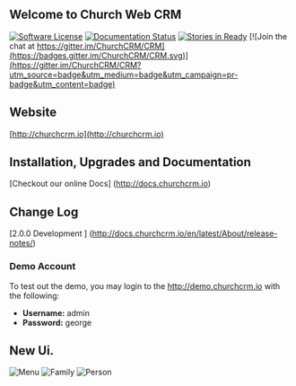 Welcome to Church Web CRM
---
[![Software License](https://img.shields.io/badge/license-MIT-brightgreen.svg?style=flat-square)](LICENSE)
[![Documentation Status](https://readthedocs.org/projects/church-web-crm/badge/?version=latest)](https://readthedocs.org/projects/church-web-crm/?badge=latest)
[![Stories in Ready](https://badge.waffle.io/ChurchCRM/CRM.png?label=ready&title=Ready)](https://waffle.io/ChurchCRM/CRM)
[![Join the chat at https://gitter.im/ChurchCRM/CRM](https://badges.gitter.im/ChurchCRM/CRM.svg)](https://gitter.im/ChurchCRM/CRM?utm_source=badge&utm_medium=badge&utm_campaign=pr-badge&utm_content=badge)


## Website

[http://churchcrm.io](http://churchcrm.io)

## Installation, Upgrades and Documentation

[Checkout our online Docs] (http://docs.churchcrm.io)


##  Change Log

[2.0.0 Development ] (http://docs.churchcrm.io/en/latest/About/release-notes/)

### Demo Account

To test out the demo, you may login to the http://demo.churchcrm.io  with the following:

- **Username:** admin
- **Password:** george

## New Ui.

![Menu](http://www.churchcrm.io/screenshots/menu.PNG)
![Family](http://www.churchcrm.io/screenshots/family.PNG)
![Person](http://www.churchcrm.io/screenshots/person.PNG)




